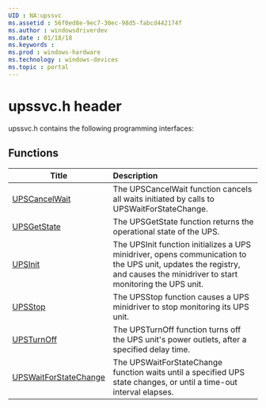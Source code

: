 ```yaml
---
UID : NA:upssvc
ms.assetid : 56f0ed8e-9ec7-30ec-98d5-fabcd442174f
ms.author : windowsdriverdev
ms.date : 01/18/18
ms.keywords : 
ms.prod : windows-hardware
ms.technology : windows-devices
ms.topic : portal
---
```


# upssvc.h header



upssvc.h contains the following programming interfaces:





## Functions
| Title | Description |
| ---- |:---- |
| [UPSCancelWait](nf-upssvc-upscancelwait.md) | The UPSCancelWait function cancels all waits initiated by calls to UPSWaitForStateChange. |
| [UPSGetState](nf-upssvc-upsgetstate.md) | The UPSGetState function returns the operational state of the UPS. |
| [UPSInit](nf-upssvc-upsinit.md) | The UPSInit function initializes a UPS minidriver, opens communication to the UPS unit, updates the registry, and causes the minidriver to start monitoring the UPS unit. |
| [UPSStop](nf-upssvc-upsstop.md) | The UPSStop function causes a UPS minidriver to stop monitoring its UPS unit. |
| [UPSTurnOff](nf-upssvc-upsturnoff.md) | The UPSTurnOff function turns off the UPS unit's power outlets, after a specified delay time. |
| [UPSWaitForStateChange](nf-upssvc-upswaitforstatechange.md) | The UPSWaitForStateChange function waits until a specified UPS state changes, or until a time-out interval elapses. |